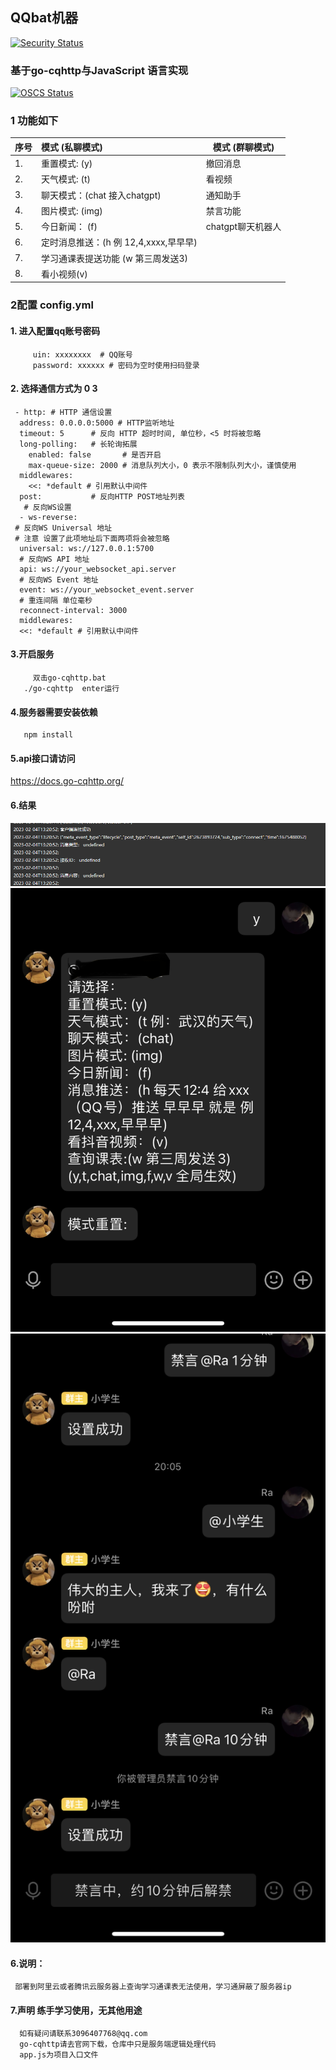 ## QQbat机器

[![Security Status](https://www.murphysec.com/platform3/v3/badge/1618401806711816193.svg?t=1)](https://www.murphysec.com/accept?code=380c02bae038e8e0b24e796b27efb536&type=1&from=2&t=2)
### 基于go-cqhttp与JavaScript 语言实现
[![OSCS Status](https://www.oscs1024.com/platform/badge/qqbat.svg?size=small)](https://www.murphysec.com/accept?code=1767a4da4c3d58db34dccbb2cfadf50f&type=1&from=2)


### 1 功能如下
                                          
| 序号 | 模式 (私聊模式)                  | 模式 (群聊模式)    |
|:----|:---------------------------|--------------|
| 1.  | 重置模式: (y)                  | 撤回消息         |
| 2.  | 天气模式: (t)                  | 看视频          |
| 3.  | 聊天模式：(chat 接入chatgpt)      | 通知助手         |
| 4.  | 图片模式: (img)                | 禁言功能         |
| 5.  | 今日新闻： (f)                  | chatgpt聊天机器人 |
| 6.  | 定时消息推送：(h 例 12,4,xxxx,早早早) |
| 7.  | 学习通课表提送功能 (w 第三周发送3)       |
| 8.  | 看小视频(v)                    |


### 2配置 config.yml

#### 1. 进入配置qq账号密码

         uin: xxxxxxxx  # QQ账号  
         password: xxxxxx # 密码为空时使用扫码登录

#### 2. 选择通信方式为 0 3

     - http: # HTTP 通信设置
      address: 0.0.0.0:5000 # HTTP监听地址
      timeout: 5      # 反向 HTTP 超时时间, 单位秒，<5 时将被忽略
      long-polling:   # 长轮询拓展
        enabled: false       # 是否开启
        max-queue-size: 2000 # 消息队列大小，0 表示不限制队列大小，谨慎使用
      middlewares:
        <<: *default # 引用默认中间件
      post:           # 反向HTTP POST地址列表
       # 反向WS设置
      - ws-reverse:
     # 反向WS Universal 地址
     # 注意 设置了此项地址后下面两项将会被忽略
      universal: ws://127.0.0.1:5700
      # 反向WS API 地址
      api: ws://your_websocket_api.server
      # 反向WS Event 地址
      event: ws://your_websocket_event.server
      # 重连间隔 单位毫秒
      reconnect-interval: 3000
      middlewares:
      <<: *default # 引用默认中间件

#### 3.开启服务

         双击go-cqhttp.bat
       ./go-cqhttp  enter运行

#### 4.服务器需要安装依赖

       npm install

#### 5.api接口请访问

<https://docs.go-cqhttp.org/>

#### 6.结果

![img.png](img/img.png)
![img_1.png](img/img_1.png)
![img_3.png](img/img_3.png)
#### 6.说明：
     部署到阿里云或者腾讯云服务器上查询学习通课表无法使用，学习通屏蔽了服务器ip

#### 7.声明 练手学习使用，无其他用途

      如有疑问请联系3096407768@qq.com
      go-cqhttp请去官网下载，仓库中只是服务端逻辑处理代码
      app.js为项目入口文件


